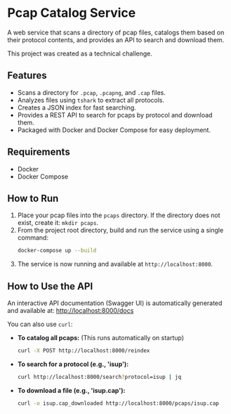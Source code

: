 # Pcap Catalog Service

A web service that scans a directory of pcap files, catalogs them based on their protocol contents, and provides an API to search and download them.

This project was created as a technical challenge.

## Features

-   Scans a directory for `.pcap`, `.pcapng`, and `.cap` files.
-   Analyzes files using `tshark` to extract all protocols.
-   Creates a JSON index for fast searching.
-   Provides a REST API to search for pcaps by protocol and download them.
-   Packaged with Docker and Docker Compose for easy deployment.

## Requirements

-   Docker
-   Docker Compose

## How to Run

1.  Place your pcap files into the `pcaps` directory. If the directory does not exist, create it: `mkdir pcaps`.
2.  From the project root directory, build and run the service using a single command:
    ```bash
    docker-compose up --build
    ```
3.  The service is now running and available at `http://localhost:8000`.

## How to Use the API

An interactive API documentation (Swagger UI) is automatically generated and available at:
[http://localhost:8000/docs](http://localhost:8000/docs)

You can also use `curl`:

-   **To catalog all pcaps:** (This runs automatically on startup)
    ```bash
    curl -X POST http://localhost:8000/reindex
    ```

-   **To search for a protocol (e.g., 'isup'):**
    ```bash
    curl http://localhost:8000/search?protocol=isup | jq
    ```

-   **To download a file (e.g., 'isup.cap'):**
    ```bash
    curl -o isup.cap_downloaded http://localhost:8000/pcaps/isup.cap
    ```
